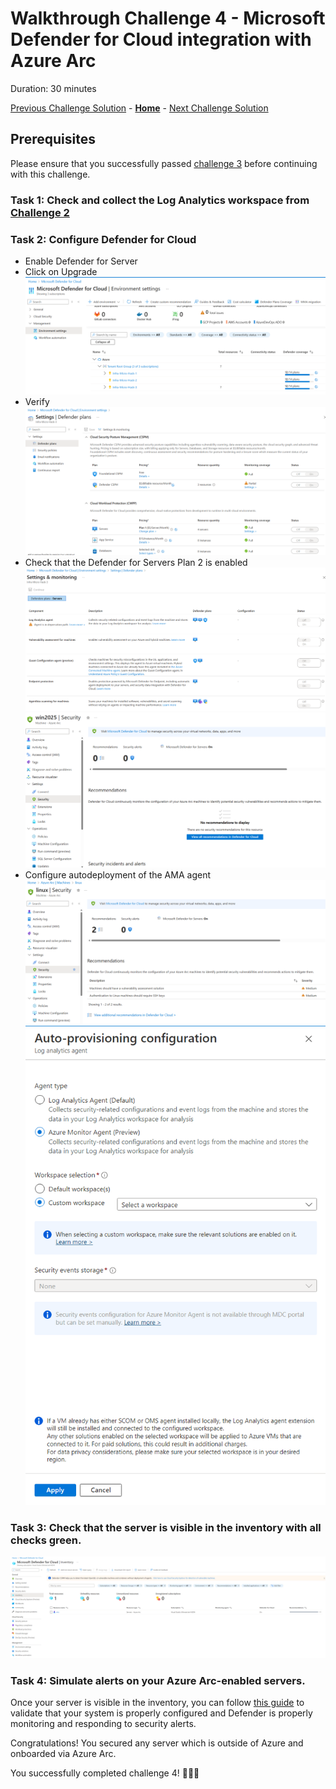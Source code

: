 # Walkthrough Challenge 4 - Microsoft Defender for Cloud integration with Azure Arc

Duration: 30 minutes

[Previous Challenge Solution](../challenge-3/solution.md) - **[Home](../../Readme.md)** - [Next Challenge Solution](../challenge-5/solution.md)

## Prerequisites

Please ensure that you successfully passed [challenge 3](../../Readme.md#challenge-3) before continuing with this challenge.

### Task 1: Check and collect the Log Analytics workspace from [Challenge 2](../challenge-2/solution.md)

### Task 2: Configure Defender for Cloud
* Enable Defender for Server
* Click on Upgrade
![image](./img/1.png)
* Verify
![image](./img/2.png)
* Check that the Defender for Servers Plan 2 is enabled
![image](./img/3.png)
![image](./img/4.png)
* Configure autodeployment of the AMA agent
![image](./img/5.png)
![image](./img/6.png)

### Task 3: Check that the server is visible in the inventory with all checks green.

![image](./img/7.png)

### Task 4: Simulate alerts on your Azure Arc-enabled servers.

Once your server is visible in the inventory, you can follow [this guide](https://learn.microsoft.com/en-us/azure/defender-for-cloud/alert-validation) to validate that your system is properly configured and Defender is properly monitoring and responding to security alerts.

Congratulations! You secured any server which is outside of Azure and onboarded via Azure Arc.

You successfully completed challenge 4! 🚀🚀🚀
